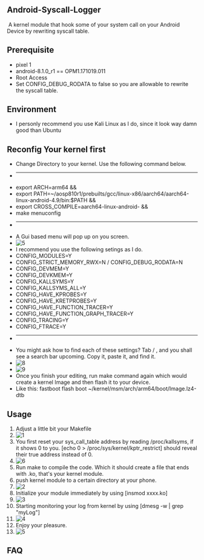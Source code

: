 Android-Syscall-Logger
---

​	A kernel module that hook some of your system call on your Android Device by rewriting  syscall table.

Prerequisite
---

- pixel 1
- android-8.1.0_r1 == OPM1.171019.011
- Root Access
- Set CONFIG_DEBUG_RODATA to false so you are allowable to rewrite the syscall table.

Environment
---

- I personly recommend you use Kali Linux as I do, since it look way damn good than Ubuntu

Reconfig Your kernel first
---

- Change Directory to your kernel. Use the following command below.
- ************************************************************************************************
- export ARCH=arm64 &&
- export PATH=~/aosp810r1/prebuilts/gcc/linux-x86/aarch64/aarch64-linux-android-4.9/bin:$PATH &&
- export CROSS_COMPILE=aarch64-linux-android- &&
- make menuconfig
- ************************************************************************************************
- A Gui based menu will pop up on you screen. 
- ![5](https://github.com/Katana-O/Android-Syscall-Logger/blob/main/images/7.png)
- I recommend you use the following setings as I do.
- CONFIG_MODULES=Y
- CONFIG_STRICT_MEMORY_RWX=N / CONFIG_DEBUG_RODATA=N
- CONFIG_DEVMEM=Y
- CONFIG_DEVKMEM=Y
- CONFIG_KALLSYMS=Y
- CONFIG_KALLSYMS_ALL=Y
- CONFIG_HAVE_KPROBES=Y
- CONFIG_HAVE_KRETPROBES=Y
- CONFIG_HAVE_FUNCTION_TRACER=Y
- CONFIG_HAVE_FUNCTION_GRAPH_TRACER=Y
- CONFIG_TRACING=Y
- CONFIG_FTRACE=Y
- ************************************************************************************************
- You might ask how to find each of these settings? Tab / , and you shall see a search bar upcoming. Copy it, paste it, and find it.
- ![8](https://github.com/Katana-O/Android-Syscall-Logger/blob/main/images/8.png)
- ![9](https://github.com/Katana-O/Android-Syscall-Logger/blob/main/images/9.png)
- Once you finish your editing, run make command again which would create a kernel Image and then flash it to your device. 
- Like this: fastboot flash boot ~/kernel/msm/arch/arm64/boot/Image.lz4-dtb

## Usage

1. Adjust a little bit your Makefile
2. ![1](https://github.com/Katana-O/Android-Syscall-Logger/blob/main/images/1.png)
3. You first reset your sys_call_table address by reading /proc/kallsyms, if it shows 0 to you. [echo 0 > /proc/sys/kernel/kptr_restrict] should reveal their true address instead of 0.
4. ![6](https://github.com/Katana-O/Android-Syscall-Logger/blob/main/images/6.png)
5. Run make to compile the code. Which it should create a file that ends with .ko, that's your kernel module.
6. push kernel module to a certain directory at your phone.
7. ![2](https://github.com/Katana-O/Android-Syscall-Logger/blob/main/images/2.png)
8. Initialize your module immediately by using [insmod xxxx.ko]
9. ![3](https://github.com/Katana-O/Android-Syscall-Logger/blob/main/images/3.png)
10. Starting monitoring your log from kernel by using [dmesg -w | grep "myLog"]
11. ![4](https://github.com/Katana-O/Android-Syscall-Logger/blob/main/images/4.png)
12. Enjoy your pleasure.
13. ![5](https://github.com/Katana-O/Android-Syscall-Logger/blob/main/images/5.png)

## FAQ
